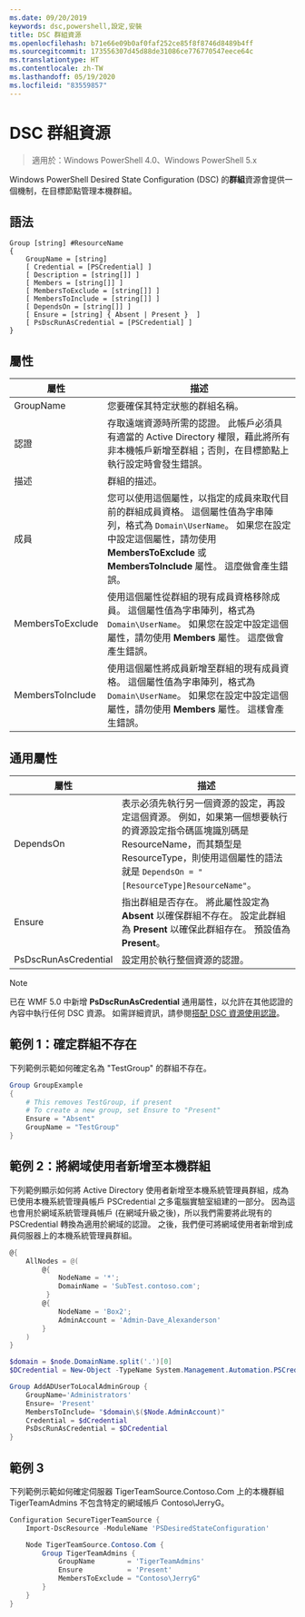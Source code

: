 ```yaml
---
ms.date: 09/20/2019
keywords: dsc,powershell,設定,安裝
title: DSC 群組資源
ms.openlocfilehash: b71e66e09b0af0faf252ce85f8f8746d8489b4ff
ms.sourcegitcommit: 173556307d45d88de31086ce776770547eece64c
ms.translationtype: HT
ms.contentlocale: zh-TW
ms.lasthandoff: 05/19/2020
ms.locfileid: "83559857"
---
```

# <a name="dsc-group-resource"></a>DSC 群組資源

> 適用於：Windows PowerShell 4.0、Windows PowerShell 5.x

Windows PowerShell Desired State Configuration (DSC) 的**群組**資源會提供一個機制，在目標節點管理本機群組。

## <a name="syntax"></a>語法

```Syntax
Group [string] #ResourceName
{
    GroupName = [string]
    [ Credential = [PSCredential] ]
    [ Description = [string[]] ]
    [ Members = [string[]] ]
    [ MembersToExclude = [string[]] ]
    [ MembersToInclude = [string[]] ]
    [ DependsOn = [string[]] ]
    [ Ensure = [string] { Absent | Present }  ]
    [ PsDscRunAsCredential = [PSCredential] ]
}
```

## <a name="properties"></a>屬性

|屬性 |描述 |
|---|---|
|GroupName |您要確保其特定狀態的群組名稱。 |
|認證 |存取遠端資源時所需的認證。 此帳戶必須具有適當的 Active Directory 權限，藉此將所有非本機帳戶新增至群組；否則，在目標節點上執行設定時會發生錯誤。
|描述 |群組的描述。 |
|成員 |您可以使用這個屬性，以指定的成員來取代目前的群組成員資格。 這個屬性值為字串陣列，格式為 `Domain\UserName`。 如果您在設定中設定這個屬性，請勿使用 **MembersToExclude** 或 **MembersToInclude** 屬性。 這麼做會產生錯誤。 |
|MembersToExclude |使用這個屬性從群組的現有成員資格移除成員。 這個屬性值為字串陣列，格式為 `Domain\UserName`。 如果您在設定中設定這個屬性，請勿使用 **Members** 屬性。 這麼做會產生錯誤。 |
|MembersToInclude |使用這個屬性將成員新增至群組的現有成員資格。 這個屬性值為字串陣列，格式為 `Domain\UserName`。 如果您在設定中設定這個屬性，請勿使用 **Members** 屬性。 這樣會產生錯誤。 |

## <a name="common-properties"></a>通用屬性

|屬性 |描述 |
|---|---|
|DependsOn |表示必須先執行另一個資源的設定，再設定這個資源。 例如，如果第一個想要執行的資源設定指令碼區塊識別碼是 ResourceName，而其類型是 ResourceType，則使用這個屬性的語法就是 `DependsOn = "[ResourceType]ResourceName"`。 |
|Ensure |指出群組是否存在。 將此屬性設定為 **Absent** 以確保群組不存在。 設定此群組為 **Present** 以確保此群組存在。 預設值為 **Present**。 |
|PsDscRunAsCredential |設定用於執行整個資源的認證。 |

> [!NOTE]
> 已在 WMF 5.0 中新增 **PsDscRunAsCredential** 通用屬性，以允許在其他認證的內容中執行任何 DSC 資源。 如需詳細資訊，請參閱[搭配 DSC 資源使用認證](../../../configurations/runasuser.md)。

## <a name="example-1-ensure-group-is-not-present"></a>範例 1：確定群組不存在

下列範例示範如何確定名為 "TestGroup" 的群組不存在。

```powershell
Group GroupExample
{
    # This removes TestGroup, if present
    # To create a new group, set Ensure to "Present"
    Ensure = "Absent"
    GroupName = "TestGroup"
}
```

## <a name="example-2-add-domain-user-to-local-group"></a>範例 2：將網域使用者新增至本機群組

下列範例顯示如何將 Active Directory 使用者新增至本機系統管理員群組，成為已使用本機系統管理員帳戶 PSCredential 之多電腦實驗室組建的一部分。 因為這也會用於網域系統管理員帳戶 (在網域升級之後)，所以我們需要將此現有的 PSCredential 轉換為適用於網域的認證。 之後，我們便可將網域使用者新增到成員伺服器上的本機系統管理員群組。

```powershell
@{
    AllNodes = @(
        @{
            NodeName = '*';
            DomainName = 'SubTest.contoso.com';
         }
        @{
            NodeName = 'Box2';
            AdminAccount = 'Admin-Dave_Alexanderson'
        }
    )
}

$domain = $node.DomainName.split('.')[0]
$DCredential = New-Object -TypeName System.Management.Automation.PSCredential -ArgumentList ("$domain\$($credential.Username)", $Credential.Password)

Group AddADUserToLocalAdminGroup {
    GroupName='Administrators'
    Ensure= 'Present'
    MembersToInclude= "$domain\$($Node.AdminAccount)"
    Credential = $dCredential
    PsDscRunAsCredential = $DCredential
}
```

## <a name="example-3"></a>範例 3

下列範例示範如何確定伺服器 TigerTeamSource.Contoso.Com 上的本機群組 TigerTeamAdmins 不包含特定的網域帳戶 Contoso\JerryG。

```powershell
Configuration SecureTigerTeamSource {
    Import-DscResource -ModuleName 'PSDesiredStateConfiguration'

    Node TigerTeamSource.Contoso.Com {
        Group TigerTeamAdmins {
            GroupName        = 'TigerTeamAdmins'
            Ensure           = 'Present'
            MembersToExclude = "Contoso\JerryG"
        }
    }
}
```
